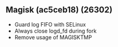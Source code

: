 ## Magisk (ac5ceb18) (26302)
- Guard log FIFO with SELinux
- Always close logd_fd during fork
- Remove usage of MAGISKTMP
